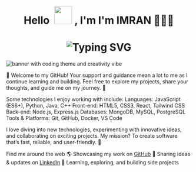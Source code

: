 <h1 align="center">Hello &nbsp;<a href="https://avipatilweb.ml/"><img src="https://github.com/KenanGain/KenanGain/blob/main/icons/wave.gif" width="48"></a> , I'm I'm IMRAN 👨🏻‍💻 </h1>

<h1 align="center">
<img src="https://readme-typing-svg.herokuapp.com?font=Fira+Code&pause=1000&color=ffcf00&center=true&vCenter=true&width=700&lines=Founder+of+IR+Web+Developers;Founder+of+IR+SkillUp;Full-Stack+Developer;Lead+Developer;Hardware+%26+Prototype+Designer;IoT+Enthusiast+(Arduino+%26+Raspberry+Pi);Cloud+%26+DevOps+Engineer;Supabase+%26+File-based+Storage" alt="Typing SVG" />


</h1>

<img src="https://www.irwebdevelopers.com/Imran%20Chintakayamanda.gif" alt="banner with coding theme and creativity vibe">

👋 Welcome to my GitHub! Your support and guidance mean a lot to me as I continue learning and building. Feel free to explore my projects, share your thoughts, and guide me on my journey. 🚀

Some technologies I enjoy working with include:
Languages: JavaScript (ES6+), Python, Java, C++
Front-end: HTML5, CSS3, React, Tailwind CSS
Back-end: Node.js, Express.js
Databases: MongoDB, MySQL, PostgreSQL
Tools & Platforms: Git, GitHub, Docker, VS Code

I love diving into new technologies, experimenting with innovative ideas, and collaborating on exciting projects. My mission? To create software that’s fast, reliable, and user-friendly. 🚀

Find me around the web 🌎
Showcasing my work on <a href="https://github.com/IMRAN-CHINTAKAYAMANDA">GitHub</a> 📂
Sharing ideas & updates on <a href="https://www.linkedin.com/in/imran-chintakayamanda">LinkedIn</a> 💼
Learning, exploring, and building side projects 

